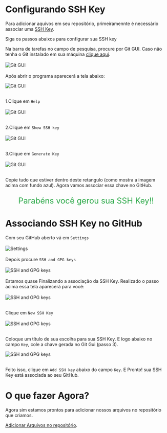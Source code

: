 # Configurando SSH Key

Para adicionar aquivos em seu repositório, primeiramennte é necessário associar uma <a href="https://en.wikipedia.org/wiki/Ssh-keygen" target="blank" title="O que é SSH Key?">SSH Key</a>. 

Siga os passos abaixos para configurar sua SSH key

Na barra de tarefas no campo de pesquisa, procure por Git GUI. Caso não tenha o Git instalado em sua máquina [clique aqui](/introducao/02_instalacao_e_configuracao.md).
<br><br>
<img src="../assets/gerando-ssh-key.png" alt="Git GUI" title="Git GUI">
<br>
<br>
Após abrir o programa aparecerá a tela abaixo:

<img src="../assets/git-gui.png" alt="Git GUI" title="Git GUI">
<br>
<br>

 1.Clique em `Help` <br><br>
<img src="../assets/git-gui-02.png" alt="Git GUI" title="Git GUI">
<br><br>

2.Clique em `Show SSH key`<br><br>
<img src="../assets/git-gui-03.png" alt="Git GUI" title="Git GUI">
<br><br>

3.Clique em `Generate Key`<br><br>
<img src="../assets/git-gui-04.png" alt="Git GUI" title="Git GUI">
<br><br>

Copie tudo que estiver dentro deste retangulo (como mostra a imagem acima com fundo azul). Agora vamos associar essa chave no GitHub.

<p style="text-align:center; font-size:25px; color:#28a745;">Parabéns você gerou sua SSH Key!!</p>


# Associando SSH Key no GitHub

Com seu GitHub aberto vá em `Settings`
<br><br>
<img src="../assets/associando-ssh-key.png" alt="Settings" title="Settings">
<br><br>
Depois procure `SSH and GPG keys`
<br><br>
<img src="../assets/associando-ssh-key-02.png" alt="SSH and GPG keys" title="SSH and GPG keys">
<br><br>
Estamos quase Finalizando a associação da SSH Key. Realizado o passo acima essa tela aparecerá para você:
<br><br>
<img src="../assets/associando-ssh-key-03.png" alt="SSH and GPG keys" title="SSH and GPG keys">
<br><br>

Clique em `New SSH Key`
<br><br>
<img src="../assets/associando-ssh-key-04.png" alt="SSH and GPG keys" title="SSH and GPG keys">
<br><br>

Coloque um título de sua escolha para sua SSH Key. E logo abaixo no campo `Key`, cole a chave gerada no Git Gui (passo 3).

<img src="../assets/associando-ssh-key-05.png" alt="SSH and GPG keys" title="SSH and GPG keys">
<br><br>

Feito isso, clique em `Add SSH key` abaixo do campo `Key`. E Pronto! sua SSH Key está associada ao seu GitHub.

# O que fazer Agora?

Agora sim estamos prontos para adicionar nossos arquivos no repositório que criamos.

[Adicionar Arquivos no repositório](/usando_git_github/03_adicionando_arquivos.md).  